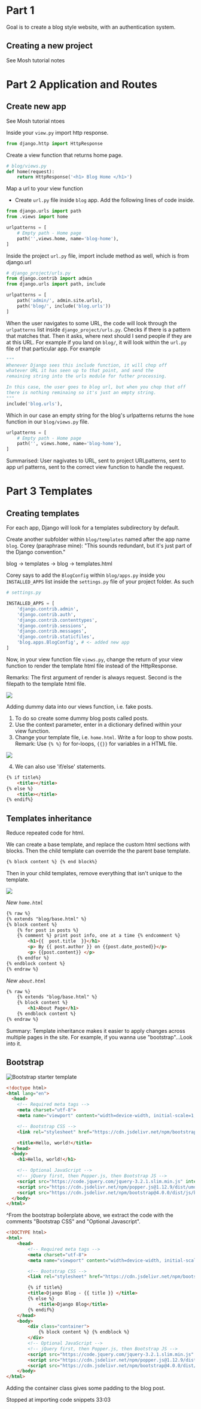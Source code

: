 # Part 1
Goal is to create a blog style website, with an authentication system.

## Creating a new project
See Mosh tutorial notes

# Part 2 Application and Routes

## Create new app
See Mosh tutorial ntoes

Inside your `view.py` import http response. 

```python
from django.http import HttpResponse
```

Create a view function that returns home page. 

```python
# blog/views.py
def home(request):
    return HttpResponse('<h1> Blog Home </h1>')
```

Map a url to your view function
* Create `url.py` file inside `blog` app. Add the following lines of code inside. 

```python
from django.urls import path
from .views import home

urlpatterns = [
    # Empty path - Home page
    path('',views.home, name='blog-home'),
]
```

Inside the project `url.py` file, import include method as well, which is from django.url

```python
# django_project/urls.py
from django.contrib import admin
from django.urls import path, include

urlpatterns = [
    path('admin/', admin.site.urls),
    path('blog/', include('blog.urls'))
]

```
When the user navigates to some URL, the code will look through the `urlpatterns` list inside `django_project/urls.py`. Checks if there is a pattern that matches that. Then it asks, where next should I send people if they are at this URL. For example if you land on `blog/`, it will look within the `url.py` file of that particular app. For example

```python
"""
Whenever Django sees this include function, it will chop off
whatever URL it has seen up to that point, and send the 
remaining string into the urls module for futher processing. 

In this case, the user goes to blog url, but when you chop that off
there is nothing reminaing so it's just an empty string. 
"""
include('blog.urls'),
```

Which in our case an empty string for the blog's urlpatterns returns the `home` function in our `blog/views.py` file.

```python
urlpatterns = [
    # Empty path - Home page
    path('', views.home, name='blog-home'),
]
```

Summarised: User nagivates to URL, sent to project URLpatterns, sent to app url patterns, sent to the correct view function to handle the request.

# Part 3 Templates

## Creating templates
For each app, Django will look for a templates subdirectory by default. 

Create another subfolder within `blog/templates` named after the app name `blog`. Corey (paraphrase mine): "This sounds redundant, but it's just part of the Django convention."

blog -> templates -> blog -> templates.html

Corey says to add the `BlogConfig` within `blog/apps.py` inside you `INSTALLED_APPS` list inside the `settings.py` file of your project folder. As such

```python
# settings.py

INSTALLED_APPS = [
    'django.contrib.admin',
    'django.contrib.auth',
    'django.contrib.contenttypes',
    'django.contrib.sessions',
    'django.contrib.messages',
    'django.contrib.staticfiles',
    'blog.apps.BlogConfig', # <- added new app
]
```

Now, in your view function file `views.py`, change the return of your view function to render the template html file instead of the HttpResponse.

Remarks: The first argument of render is always request. Second is the filepath to the template html file.

![](img/render_function.png)

Adding dummy data into our views function, i.e. fake posts.

1. To do so create some dummy blog posts called posts.
2. Use the context parameter, enter in a dictionary defined within your view function.
3. Change your template file, i.e. `home.html`. Write a for loop to show posts.
Remark: Use `{% %}` for for-loops, `{{}}` for variables in a HTML file.

![](img/templates_for_loops_vars.png)

4. We can also use 'if/else' statements.

```html
{% if title%}
    <title></title>
{% else %}
    <title></title>
{% endif%}
```

## Templates inheritance
Reduce repeated code for html.

We can create a base template, and replace the custom html sections with blocks. Then the child template can override the the parent base template. 

```html
{% block content %} {% end block%}
```
Then in your child templates, remove everything that isn't unique to the template. 

![](img/home_about_template_compare.png)

*New `home.html`*

```html
{% raw %}
{% extends "blog/base.html" %}
{% block content %}
    {% for post in posts %}
    {% comment %} print post info, one at a time {% endcomment %}
        <h1>{{  post.title  }}</h1>
        <p> By {{ post.author }} on {{post.date_posted}}</p>
        <p> {{post.content}} </p>
    {% endfor %}
{% endblock content %}
{% endraw %}
```

*New `about.html`* 

```html
{% raw %}
    {% extends "blog/base.html" %}
    {% block content %}
        <h1>About Page</h1>
    {% endblock content %}
{% endraw %}
```

Summary: Template inheritance makes it easier to apply changes across multiple pages in the site. For example, if you wanna use "bootstrap"...Look into it.

## Bootstrap

![Bootstrap starter template](https://getbootstrap.com/docs/4.0/getting-started/introduction/#starter-template)

```html
<!doctype html>
<html lang="en">
  <head>
    <!-- Required meta tags -->
    <meta charset="utf-8">
    <meta name="viewport" content="width=device-width, initial-scale=1, shrink-to-fit=no">

    <!-- Bootstrap CSS -->
    <link rel="stylesheet" href="https://cdn.jsdelivr.net/npm/bootstrap@4.0.0/dist/css/bootstrap.min.css" integrity="sha384-Gn5384xqQ1aoWXA+058RXPxPg6fy4IWvTNh0E263XmFcJlSAwiGgFAW/dAiS6JXm" crossorigin="anonymous">

    <title>Hello, world!</title>
  </head>
  <body>
    <h1>Hello, world!</h1>

    <!-- Optional JavaScript -->
    <!-- jQuery first, then Popper.js, then Bootstrap JS -->
    <script src="https://code.jquery.com/jquery-3.2.1.slim.min.js" integrity="sha384-KJ3o2DKtIkvYIK3UENzmM7KCkRr/rE9/Qpg6aAZGJwFDMVNA/GpGFF93hXpG5KkN" crossorigin="anonymous"></script>
    <script src="https://cdn.jsdelivr.net/npm/popper.js@1.12.9/dist/umd/popper.min.js" integrity="sha384-ApNbgh9B+Y1QKtv3Rn7W3mgPxhU9K/ScQsAP7hUibX39j7fakFPskvXusvfa0b4Q" crossorigin="anonymous"></script>
    <script src="https://cdn.jsdelivr.net/npm/bootstrap@4.0.0/dist/js/bootstrap.min.js" integrity="sha384-JZR6Spejh4U02d8jOt6vLEHfe/JQGiRRSQQxSfFWpi1MquVdAyjUar5+76PVCmYl" crossorigin="anonymous"></script>
  </body>
</html>
```

^From the bootstrap boilerplate above, we extract the code with the comments "Bootstrap CSS"  and "Optional Javascript".

```html
<!DOCTYPE html>
<html>
    <head>
        <!-- Required meta tags -->
        <meta charset="utf-8">
        <meta name="viewport" content="width=device-width, initial-scale=1, shrink-to-fit=no">

        <!-- Bootstrap CSS -->
        <link rel="stylesheet" href="https://cdn.jsdelivr.net/npm/bootstrap@4.0.0/dist/css/bootstrap.min.css" integrity="sha384-Gn5384xqQ1aoWXA+058RXPxPg6fy4IWvTNh0E263XmFcJlSAwiGgFAW/dAiS6JXm" crossorigin="anonymous">

        {% if title%}
        <title>Django Blog - {{ title }} </title>
        {% else %}
            <title>Django Blog</title>
        {% endif%}
    </head>
    <body>
        <div class="container">
            {% block content %} {% endblock %}
        </div>
        <!-- Optional JavaScript -->
        <!-- jQuery first, then Popper.js, then Bootstrap JS -->
        <script src="https://code.jquery.com/jquery-3.2.1.slim.min.js" integrity="sha384-KJ3o2DKtIkvYIK3UENzmM7KCkRr/rE9/Qpg6aAZGJwFDMVNA/GpGFF93hXpG5KkN" crossorigin="anonymous"></script>
        <script src="https://cdn.jsdelivr.net/npm/popper.js@1.12.9/dist/umd/popper.min.js" integrity="sha384-ApNbgh9B+Y1QKtv3Rn7W3mgPxhU9K/ScQsAP7hUibX39j7fakFPskvXusvfa0b4Q" crossorigin="anonymous"></script>
        <script src="https://cdn.jsdelivr.net/npm/bootstrap@4.0.0/dist/js/bootstrap.min.js" integrity="sha384-JZR6Spejh4U02d8jOt6vLEHfe/JQGiRRSQQxSfFWpi1MquVdAyjUar5+76PVCmYl" crossorigin="anonymous"></script>
    </body>
</html>
```

Adding the container class gives some padding to the blog post.

Stopped at importing code snippets 33:03 